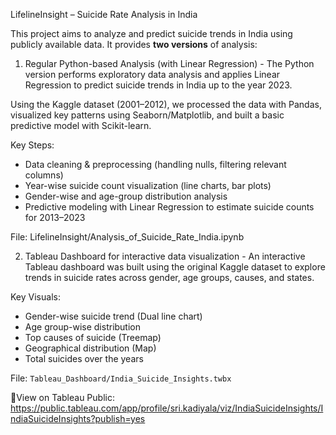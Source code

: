 LifelineInsight – Suicide Rate Analysis in India

This project aims to analyze and predict suicide trends in India using publicly available data. It provides **two versions** of analysis:

1. Regular Python-based Analysis (with Linear Regression) - 
The Python version performs exploratory data analysis and applies Linear Regression to predict suicide trends in India up to the year 2023.

Using the Kaggle dataset (2001–2012), we processed the data with Pandas, visualized key patterns using Seaborn/Matplotlib, and built a basic predictive model with Scikit-learn.

Key Steps:
- Data cleaning & preprocessing (handling nulls, filtering relevant columns)
- Year-wise suicide count visualization (line charts, bar plots)
- Gender-wise and age-group distribution analysis
- Predictive modeling with Linear Regression to estimate suicide counts for 2013–2023

File: LifelineInsight/Analysis_of_Suicide_Rate_India.ipynb

2. Tableau Dashboard for interactive data visualization - 
An interactive Tableau dashboard was built using the original Kaggle dataset to explore trends in suicide rates across gender, age groups, causes, and states.

Key Visuals:
- Gender-wise suicide trend (Dual line chart)
- Age group-wise distribution
- Top causes of suicide (Treemap)
- Geographical distribution (Map)
- Total suicides over the years

File: `Tableau_Dashboard/India_Suicide_Insights.twbx`

🔗View on Tableau Public: https://public.tableau.com/app/profile/sri.kadiyala/viz/IndiaSuicideInsights/IndiaSuicideInsights?publish=yes
